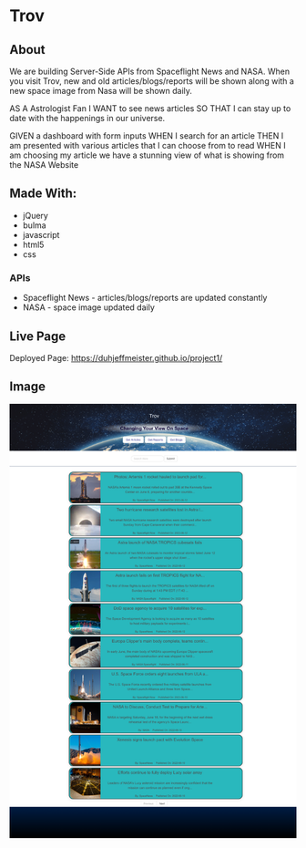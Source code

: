# Trov
## About
We are building Server-Side APIs from Spaceflight News and NASA. When you visit Trov, new and old articles/blogs/reports will be shown along with a new space image from Nasa will be shown daily.

AS A Astrologist Fan
I WANT to see news articles
SO THAT I can stay up to date with the happenings in our universe.

GIVEN a dashboard with form inputs
WHEN I search for an article
THEN I am presented with various articles that I can choose from to read
WHEN I am choosing my article we have a stunning view of what is showing from the NASA Website
## Made With:
* jQuery
* bulma
* javascript
* html5
* css
### APIs
* Spaceflight News - articles/blogs/reports are updated constantly
* NASA - space image updated daily

## Live Page
Deployed Page: https://duhjeffmeister.github.io/project1/

## Image
![Screenshot](./assets/images/screenshot.png)

